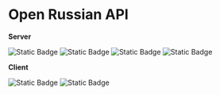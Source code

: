 # Open Russian API

**Server**

![Static Badge](https://img.shields.io/badge/nginx-009639?style=flat-square)
![Static Badge](https://img.shields.io/badge/Python3-%233776AB?style=flat-square)
![Static Badge](https://img.shields.io/badge/FastAPI-009485?style=flat-square)
![Static Badge](https://img.shields.io/badge/SQLModel-7E56C2?style=flat-square)

**Client**

![Static Badge](https://img.shields.io/badge/TypeScript-2F74C0?style=flat-square)
![Static Badge](https://img.shields.io/badge/Next.js-black?style=flat-square)
